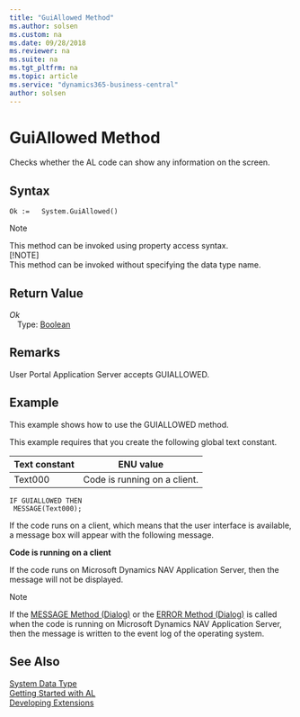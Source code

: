 ```yaml
---
title: "GuiAllowed Method"
ms.author: solsen
ms.custom: na
ms.date: 09/28/2018
ms.reviewer: na
ms.suite: na
ms.tgt_pltfrm: na
ms.topic: article
ms.service: "dynamics365-business-central"
author: solsen
---
```

[//]: # (START>DO_NOT_EDIT)
[//]: # (IMPORTANT:Do not edit any of the content between here and the END>DO_NOT_EDIT.)
[//]: # (Any modifications should be made in the .resx files in the ModernDev repo.)
# GuiAllowed Method
Checks whether the AL code can show any information on the screen.

## Syntax
```
Ok :=   System.GuiAllowed()
```
> [!NOTE]  
> This method can be invoked using property access syntax.  
> [!NOTE]  
> This method can be invoked without specifying the data type name.  


## Return Value
*Ok*  
&emsp;Type: [Boolean](boolean-data-type.md)  
  


[//]: # (IMPORTANT: END>DO_NOT_EDIT)

## Remarks  
 User Portal Application Server accepts GUIALLOWED.  

## Example  
 This example shows how to use the GUIALLOWED method.  

 This example requires that you create the following global text constant.  

|Text constant|ENU value|  
|-------------------|---------------|  
|Text000|Code is running on a client.|  

```  
IF GUIALLOWED THEN  
 MESSAGE(Text000);  
```  

 If the code runs on a client, which means that the user interface is available, a message box will appear with the following message.  

 **Code is running on a client**  

 If the code runs on Microsoft Dynamics NAV Application Server, then the message will not be displayed.  

> [!NOTE]  
>  If the [MESSAGE Method \(Dialog\)](devenv-MESSAGE-Method-Dialog.md) or the [ERROR Method \(Dialog\)](devenv-ERROR-Method-Dialog.md) is called when the code is running on Microsoft Dynamics NAV Application Server, then the message is written to the event log of the operating system. 

## See Also
[System Data Type](system-data-type.md)  
[Getting Started with AL](../devenv-get-started.md)  
[Developing Extensions](../devenv-dev-overview.md)